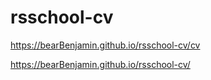 # rsschool-cv

https://bearBenjamin.github.io/rsschool-cv/cv

https://bearBenjamin.github.io/rsschool-cv/

